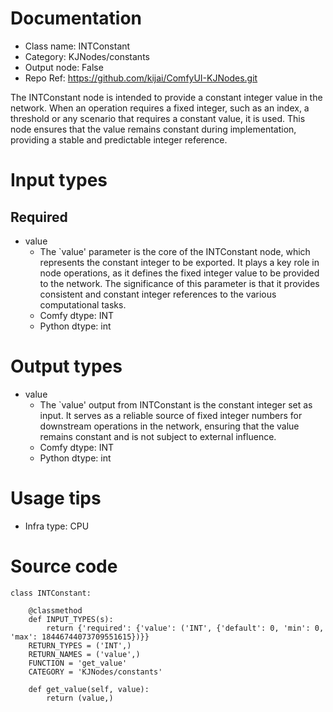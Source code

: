 # Documentation
- Class name: INTConstant
- Category: KJNodes/constants
- Output node: False
- Repo Ref: https://github.com/kijai/ComfyUI-KJNodes.git

The INTConstant node is intended to provide a constant integer value in the network. When an operation requires a fixed integer, such as an index, a threshold or any scenario that requires a constant value, it is used. This node ensures that the value remains constant during implementation, providing a stable and predictable integer reference.

# Input types
## Required
- value
    - The `value' parameter is the core of the INTConstant node, which represents the constant integer to be exported. It plays a key role in node operations, as it defines the fixed integer value to be provided to the network. The significance of this parameter is that it provides consistent and constant integer references to the various computational tasks.
    - Comfy dtype: INT
    - Python dtype: int

# Output types
- value
    - The `value' output from INTConstant is the constant integer set as input. It serves as a reliable source of fixed integer numbers for downstream operations in the network, ensuring that the value remains constant and is not subject to external influence.
    - Comfy dtype: INT
    - Python dtype: int

# Usage tips
- Infra type: CPU

# Source code
```
class INTConstant:

    @classmethod
    def INPUT_TYPES(s):
        return {'required': {'value': ('INT', {'default': 0, 'min': 0, 'max': 18446744073709551615})}}
    RETURN_TYPES = ('INT',)
    RETURN_NAMES = ('value',)
    FUNCTION = 'get_value'
    CATEGORY = 'KJNodes/constants'

    def get_value(self, value):
        return (value,)
```